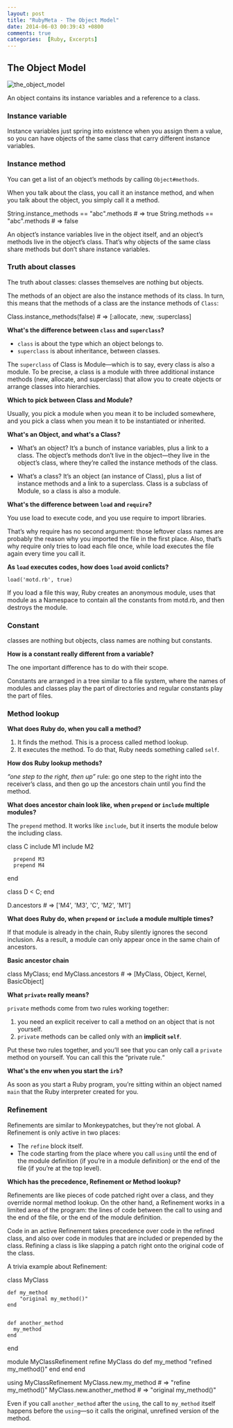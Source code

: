 ```yaml
---
layout: post
title: "RubyMeta - The Object Model"
date: 2014-06-03 00:39:43 +0800
comments: true
categories:  [Ruby, Excerpts]
---
```


## The Object Model

![the_object_model](https://dl.dropboxusercontent.com/s/a6qc1yd1cd57pkp/the_object_model.png?dl=1&token_hash=AAEBXb4OJ73P3xWWbPmIMOferP8_YHxQlS9d8l0hjEq2wQ&expiry=1400078501)

An object contains its instance variables and a reference to a class.

### Instance variable

Instance variables just spring into existence when you assign them a value, so you can have objects of the same class that carry different instance variables.

### Instance method

You can get a list of an object’s methods by calling `Object#methods`.

When you talk about the class, you call it an instance method, and when you talk about the object, you simply call it a method.

  String.instance_methods == "abc".methods # => true
  String.methods == "abc".methods # => false

An object’s instance variables live in the object itself, and an object’s methods live in the object’s class. That’s why objects of the same class share methods but don’t share instance variables.

### Truth about classes

The truth about classes: classes themselves are nothing but objects.

The methods of an object are also the instance methods of its class. In turn, this means that the methods of a class are the instance methods of `Class`:

  Class.instance_methods(false) # => [:allocate, :new, :superclass]

**What's the difference between `class` and `superclass`?**

+ `class` is about the type which an object belongs to.
+ `superclass` is about inheritance, between classes.

The `superclass` of Class is Module—which is to say, every class is also a module. To be precise, a class is a module with three additional instance methods (new, allocate, and superclass) that allow you to create objects or arrange classes into hierarchies.

**Which to pick between Class and Module?**

Usually, you pick a module when you mean it to be included somewhere, and you pick a class when you mean it to be instantiated or inherited.

**What's an Object, and what's a Class?**

+ What’s an object? It’s a bunch of instance variables, plus a link to a class. The object’s methods don’t live in the object—they live in the object’s class, where they’re called the instance methods of the class.

+ What’s a class? It’s an object (an instance of Class), plus a list of instance methods and a link to a superclass. Class is a subclass of Module, so a class is also a module.

**What's the difference between `load` and `require`?**

You use load to execute code, and you use require to import libraries.

That’s why require has no second argument: those leftover class names are probably the reason why you imported the file in the first place. Also, that’s why require only tries to load each file once, while load executes the file again every time you call it.

**As `load` executes codes, how does `load` avoid conlicts?**

`load('motd.rb', true)`

If you load a file this way, Ruby creates an anonymous module, uses that module as a Namespace to contain all the constants from motd.rb, and then destroys the module.

### Constant

classes are nothing but objects, class names are nothing but constants.

**How is a constant really different from a variable?**

The one important difference has to do with their scope.

Constants are arranged in a tree similar to a file system, where the names of modules and classes play the part of directories and regular constants play the part of files.


### Method lookup


**What does Ruby do, when you call a method?**

1. It finds the method. This is a process called method lookup.
2. It executes the method. To do that, Ruby needs something called `self`.

**How dos Ruby lookup methods?**

*“one step to the right, then up”* rule: go one step to the right into the receiver’s class, and then go up the ancestors chain until you find the method.

**What does ancestor chain look like, when `prepend` or `include` multiple modules?**

The `prepend` method. It works like `include`, but it inserts the module below the including class.

  class C
      include M1
      include M2

      prepend M3
      prepend M4
  end

  class D < C; end

  D.ancestors # => ['M4', 'M3', 'C', 'M2', 'M1']

**What does Ruby do, when `prepend` or `include` a module multiple times?**

If that module is already in the chain, Ruby silently ignores the second inclusion. As a result, a module can only appear once in the same chain of ancestors.

**Basic ancestor chain**

  class MyClass; end
  MyClass.ancestors # => [MyClass, Object, Kernel, BasicObject]

**What `private` really means?**

`private` methods come from two rules working together:

1. you need an explicit receiver to call a method on an object that is not yourself.
2. `private` methods can be called only with an **implicit `self`**.

Put these two rules together, and you’ll see that you can only call a `private` method on yourself. You can call this the “private rule.“

**What's the env when you start the `irb`?**

As soon as you start a Ruby program, you’re sitting within an object named `main` that the Ruby interpreter created for you.

### Refinement

Refinements are similar to Monkeypatches, but they’re not global. A Refinement is only active in two places:

+ The `refine` block itself.
+ The code starting from the place where you call `using` until the end of the module definition (if you’re in a module definition) or the end of the file (if you’re at the top level).

**Which has the precedence, Refinement or Method lookup?**

Refinements are like pieces of code patched right over a class, and they override normal method lookup. On the other hand, a Refinement works in a limited area of the program: the lines of code between the call to using and the end of the file, or the end of the module definition.

Code in an active Refinement takes precedence over code in the refined class, and also over code in modules that are included or prepended by the class. Refining a class is like slapping a patch right onto the original code of the class.

A trivia example about Refinement:


  class MyClass

    def my_method
        "original my_method()"
    end


    def another_method
      my_method
    end

  end

  module MyClassRefinement
    refine MyClass do
    def my_method
      "refined my_method()"
    end
    end
  end

  using MyClassRefinement
  MyClass.new.my_method     # => "refine my_method()"
  MyClass.new.another_method # => "original my_method()"

Even if you call `another_method` after the `using`, the call to `my_method` itself happens before the `using`—so it calls the original, unrefined version of the method.


